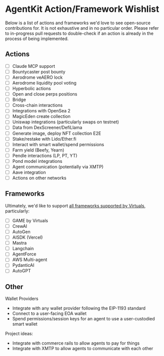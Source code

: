 # AgentKit Action/Framework Wishlist

Below is a list of actions and frameworks we'd love to see open-source contributions for. It is not exhaustive and in no particular order. Please refer to in-progress pull requests to double-check if an action is already in the process of being implemented.

## Actions

- [ ] Claude MCP support
- [ ] Bountycaster post bounty
- [ ] Aerodrome veAERO lock
- [ ] Aerodrome liquidity pool voting
- [ ] Hyperbolic actions
- [ ] Open and close perps positions
- [ ] Bridge
- [ ] Cross-chain interactions
- [ ] Integrations with OpenSea 2
- [ ] MagicEden create collection
- [ ] Uniswap integrations (particularly swaps on testnet)
- [ ] Data from DexScreener/DefiLlama
- [ ] Generate image, deploy NFT collection E2E
- [ ] Stake/restake with Lido/Ether.fi
- [ ] Interact with smart wallet/spend permissions
- [ ] Farm yield (Beefy, Yearn)
- [ ] Pendle interactions (LP, PT, YT)
- [ ] Pond model integrations
- [ ] Agent communication (potentially via XMTP)
- [ ] Aave integration
- [ ] Actions on other networks

## Frameworks
Ultimately, we'd like to support [all frameworks supported by Virtuals](https://whitepaper.virtuals.io/developer-documents/release-notes/terminal-api#supported-frameworks), particularly:

- [ ] GAME by Virtuals
- [ ] CrewAI
- [ ] AutoGen
- [ ] AISDK (Vercel)
- [ ] Mastra
- [ ] Langchain
- [ ] AgentForce
- [ ] AWS Multi-agent
- [ ] PydanticAI
- [ ] AutoGPT

## Other
Wallet Providers
- Integrate with any wallet provider following the EIP-1193 standard
- Connect to a user-facing EOA wallet
- Spend permissions/session keys for an agent to use a user-custodied smart wallet

Project ideas:
- Integrate with commerce rails to allow agents to pay for things
- Integrate with XMTP to allow agents to communicate with each other
